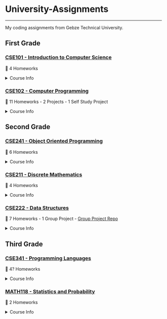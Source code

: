 # University-Assignments

------------------------

My coding assignments from Gebze Technical University. 

## First Grade

### [CSE101 - Introduction to Computer Science](https://github.com/muhammedogz/University-Assignments/tree/main/CSE101%20-%20Introduction%20to%20Computer%20Science)

🏁 4 Homeworks

<details>
  <summary>Course Info</summary>
  
- Teaches fundamental of Computer Science
- Introduces fields of Computer Science
- Introduces to programing with C and Arduino

</details>

### [CSE102 - Computer Programming](https://github.com/muhammedogz/University-Assignments/tree/main/CSE102%20-%20Computer%20Programming)

🏁 11 Homeworks - 2 Projects - 1 Self Study Project

<details>
  <summary>Course Info</summary>
  
- Teaches Intermediate C Programing
  - Functions
  - Arrays - Linked List - Data Structures
  - Parameters/Arguments
  - Pointers

</details>

## Second Grade

### [CSE241 - Object Oriented Programming](https://github.com/muhammedogz/University-Assignments/tree/main/CSE241%20-%20Object%20Oriented%20Programming)

🏁 6 Homeworks

<details>
  <summary>Course Info</summary>
  
- Teaches Advance OOP Principles with C++ and Java
  - Inheritance
  - Polymorphism
  - Abstraction
  - Encapsulation

</details>

### [CSE211 - Discrete Mathematics](https://github.com/muhammedogz/GTU-University-Assignments/tree/main/CSE211%20-%20Discrete%20Mathematics)

🏁 4 Homeworks

<details>
  <summary>Course Info</summary>
  
- Teaches Discrete Mathematics in Computer Science
- Provides an essential foundation for virtually area of computer science

</details>

### [CSE222 - Data Structures](https://github.com/muhammedogz/University-Assignments/tree/main/CSE222%20-%20Data%20Structures)

🏁 7 Homeworks - 1 Group Project - [Group Project Repo](https://github.com/CSE222-Project-Group-1/Human-Resources-Company)

<details>
  <summary>Course Info</summary>
  
- Teaches Advance Data Structure
  - Lists
  - Trees
  - Graphs

</details>

## Third Grade

### [CSE341 - Programming Languages](https://github.com/muhammedogz/GTU-University-Assignments/tree/main/CSE341%20-%20Programming%20Languages)

🏁 4? Homeworks

<details>
  <summary>Course Info</summary>

- Teach Compiler Design and Compiler Construction
  - Lexical Analysis
  - Syntax Analysis
  - Flex/Lex
  - Lisp
  - Prolog

</details>

### [MATH118 - Statistics and Probability](https://github.com/muhammedogz/University-Assignments/tree/main/MATH118%20-%20Statistics%20and%20Probability/)

🏁 2 Homeworks

<details>
  <summary>Course Info</summary>

- Teaches Statistics and Probability with real world examples
  - I Used python and C++ for homeworks.

</details>
